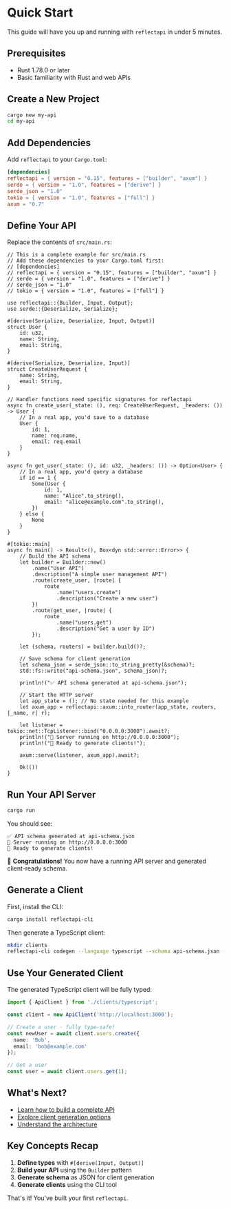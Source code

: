 # Quick Start


This guide will have you up and running with `reflectapi` in under 5 minutes.

## Prerequisites

- Rust 1.78.0 or later
- Basic familiarity with Rust and web APIs

## Create a New Project

```bash
cargo new my-api
cd my-api
```

## Add Dependencies

Add `reflectapi` to your `Cargo.toml`:

```toml
[dependencies]
reflectapi = { version = "0.15", features = ["builder", "axum"] }
serde = { version = "1.0", features = ["derive"] }
serde_json = "1.0"
tokio = { version = "1.0", features = ["full"] }
axum = "0.7"
```

## Define Your API

Replace the contents of `src/main.rs`:

```rust,ignore
// This is a complete example for src/main.rs
// Add these dependencies to your Cargo.toml first:
// [dependencies]
// reflectapi = { version = "0.15", features = ["builder", "axum"] }
// serde = { version = "1.0", features = ["derive"] }
// serde_json = "1.0"
// tokio = { version = "1.0", features = ["full"] }

use reflectapi::{Builder, Input, Output};
use serde::{Deserialize, Serialize};

#[derive(Serialize, Deserialize, Input, Output)]
struct User {
    id: u32,
    name: String,
    email: String,
}

#[derive(Serialize, Deserialize, Input)]
struct CreateUserRequest {
    name: String,
    email: String,
}

// Handler functions need specific signatures for reflectapi
async fn create_user(_state: (), req: CreateUserRequest, _headers: ()) -> User {
    // In a real app, you'd save to a database
    User { 
        id: 1, 
        name: req.name, 
        email: req.email 
    }
}

async fn get_user(_state: (), id: u32, _headers: ()) -> Option<User> {
    // In a real app, you'd query a database
    if id == 1 {
        Some(User {
            id: 1,
            name: "Alice".to_string(),
            email: "alice@example.com".to_string(),
        })
    } else {
        None
    }
}

#[tokio::main]
async fn main() -> Result<(), Box<dyn std::error::Error>> {
    // Build the API schema
    let builder = Builder::new()
        .name("User API")
        .description("A simple user management API")
        .route(create_user, |route| {
            route
                .name("users.create")
                .description("Create a new user")
        })
        .route(get_user, |route| {
            route
                .name("users.get")
                .description("Get a user by ID")
        });

    let (schema, routers) = builder.build()?;
    
    // Save schema for client generation
    let schema_json = serde_json::to_string_pretty(&schema)?;
    std::fs::write("api-schema.json", schema_json)?;
    
    println!("✅ API schema generated at api-schema.json");
    
    // Start the HTTP server
    let app_state = (); // No state needed for this example
    let axum_app = reflectapi::axum::into_router(app_state, routers, |_name, r| r);
    
    let listener = tokio::net::TcpListener::bind("0.0.0.0:3000").await?;
    println!("🚀 Server running on http://0.0.0.0:3000");
    println!("📖 Ready to generate clients!");
    
    axum::serve(listener, axum_app).await?;
    
    Ok(())
}
```

## Run Your API Server

```bash
cargo run
```

You should see:
```text
✅ API schema generated at api-schema.json
🚀 Server running on http://0.0.0.0:3000
📖 Ready to generate clients!
```

🎉 **Congratulations!** You now have a running API server and generated client-ready schema.

## Generate a Client

First, install the CLI:

```bash
cargo install reflectapi-cli
```

Then generate a TypeScript client:

```bash
mkdir clients
reflectapi-cli codegen --language typescript --schema api-schema.json --output clients/typescript
```

## Use Your Generated Client

The generated TypeScript client will be fully typed:

```typescript
import { ApiClient } from './clients/typescript';

const client = new ApiClient('http://localhost:3000');

// Create a user - fully type-safe!
const newUser = await client.users.create({
  name: 'Bob',
  email: 'bob@example.com'
});

// Get a user
const user = await client.users.get(1);
```

## What's Next?

- [Learn how to build a complete API](../tutorial/README.md)
- [Explore client generation options](../clients/README.md)
- [Understand the architecture](../architecture/README.md)

## Key Concepts Recap

1. **Define types** with `#[derive(Input, Output)]`
2. **Build your API** using the `Builder` pattern
3. **Generate schema** as JSON for client generation
4. **Generate clients** using the CLI tool

That's it! You've built your first `reflectapi`.